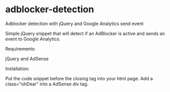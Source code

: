# adblocker-detection
Adblocker detection with jQuery and Google Analytics send event

Simple jQuery snippet that will detect if an AdBlocker is active and sends an event to Google Analytics.

Requirements:

jQuery and AdSense

Installation:

Put the code snippet before the closing </body> tag into your html page.
Add a class="ohDear" into a AdSense div tag.

